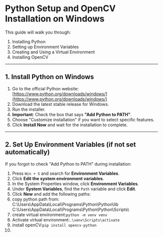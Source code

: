 # Python Setup and OpenCV Installation on Windows

This guide will walk you through:

1. Installing Python
2. Setting up Environment Variables
3. Creating and Using a Virtual Environment
4. Installing OpenCV

---

## 1. Install Python on Windows

1. Go to the official Python website: [https://www.python.org/downloads/windows/](https://www.python.org/downloads/windows/)
2. Download the latest stable release for Windows.
3. Run the installer.
4. **Important**: Check the box that says **"Add Python to PATH"**.
5. Choose "Customize installation" if you want to select specific features.
6. Click **Install Now** and wait for the installation to complete.

---

## 2. Set Up Environment Variables (if not set automatically)

If you forgot to check "Add Python to PATH" during installation:

1. Press `Win + S` and search for **Environment Variables**.
2. Click **Edit the system environment variables**.
3. In the System Properties window, click **Environment Variables**.
4. Under **System Variables**, find the `Path` variable and click **Edit**.
5. Click **New** and add the following paths:
6. copy python path from:
C:\Users<YourUsername>\AppData\Local\Programs\Python\Python<version>\lib
C:\Users<YourUsername>\AppData\Local\Programs\Python\Python<version>\Scripts\
7. create virtual environment:```python -m venv venv```
8. Activate virtual environment:```.\venv\Scripts\activate```
9. install openCV:```pip install opencv-python```
10. 
   
